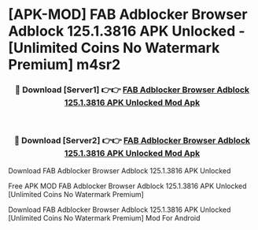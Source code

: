 # [APK-MOD] FAB Adblocker Browser Adblock 125.1.3816 APK Unlocked - [Unlimited Coins No Watermark Premium] m4sr2



<div align="center">
<h3>🔴 Download [Server1] 👉👉 <a href="https://momento.my/?title=FAB_Adblocker_Browser_Adblock_125.1.3816_APK_Unlocked">FAB Adblocker Browser Adblock 125.1.3816 APK Unlocked Mod Apk</a></h3><br>

<h3>🔴 Download [Server2] 👉👉 <a href="https://momento.my/?title=FAB_Adblocker_Browser_Adblock_125.1.3816_APK_Unlocked">FAB Adblocker Browser Adblock 125.1.3816 APK Unlocked Mod Apk</a></h3>
</div>



Download FAB Adblocker Browser Adblock 125.1.3816 APK Unlocked 

Free APK MOD FAB Adblocker Browser Adblock 125.1.3816 APK Unlocked [Unlimited Coins No Watermark Premium]

Download FAB Adblocker Browser Adblock 125.1.3816 APK Unlocked [Unlimited Coins No Watermark Premium] Mod For Android
